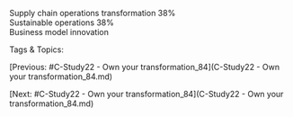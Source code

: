 Supply chain operations transformation
38%  
Sustainable operations
38%  
Business model innovation

   Tags & Topics:
   

[Previous: #C-Study22 - Own your transformation_84](C-Study22 - Own your transformation_84.md)

[Next: #C-Study22 - Own your transformation_84](C-Study22 - Own your transformation_84.md)